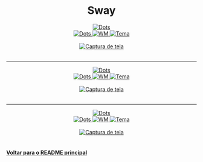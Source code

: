 <h1 align="center">Sway</h1>

<div align="center">
  <a href="https://github.com/jyeno">
    <img alt="Dots" src="https://img.shields.io/badge/usuário-jyeno-%2322252f?style=for-the-badge" />
  </a>
  <br/>
  <a href="https://github.com/jyeno/dotfiles">
    <img alt="Dots" src="https://img.shields.io/badge/dots-%2322252f?style=for-the-badge" />
  </a>
  <a href="https://github.com/swaywm/sway">
    <img alt="WM" src="https://img.shields.io/badge/WM-sway-%2322252f?style=for-the-badge" />
  </a>
  <a href="https://github.com/jyeno/dotfiles">
    <img alt="Tema" src="https://img.shields.io/badge/tema-pallete-%2322252f?style=for-the-badge" />
  </a>
  <br/><br/>
  <a href="https://github.com/jyeno/dotfiles/tree/master/config/sway">
    <img alt="Captura de tela" src="https://raw.githubusercontent.com/jyeno/dotfiles/master/screenshot.png" />
  </a>
  <br/><br/>
</div>

---

<div align="center">
  <a href="https://github.com/mamutal91">
    <img alt="Dots" src="https://img.shields.io/badge/usuário-mamutal91-%2322252f?style=for-the-badge" />
  </a>
  <br/>
  <a href="https://github.com/mamutal91/dotfiles">
    <img alt="Dots" src="https://img.shields.io/badge/dots-%2322252f?style=for-the-badge" />
  </a>
  <a href="https://github.com/swaywm/sway">
    <img alt="WM" src="https://img.shields.io/badge/WM-sway-%2322252f?style=for-the-badge" />
  </a>
  <a href="https://github.com/jyeno/dotfiles">
    <img alt="Tema" src="https://img.shields.io/badge/tema-odin-%2322252f?style=for-the-badge" />
  </a>
  <br/><br/>
  <a href="https://github.com/mamutal91/dotfiles/tree/master/sway/.config/sway">
    <img alt="Captura de tela" src="https://raw.githubusercontent.com/mamutal91/dotfiles/master/screenshot.png" />
  </a>
  <br/><br/>
</div>

---

<div align="center">
  <a href="https://github.com/crzjp">
    <img alt="Dots" src="https://img.shields.io/badge/usuário-crzjp-%2322252f?style=for-the-badge" />
  </a>
  <br/>
  <a href="https://github.com/crzjp/dotfiles">
    <img alt="Dots" src="https://img.shields.io/badge/dots-%2322252f?style=for-the-badge" />
  </a>
  <a href="https://github.com/swaywm/sway">
    <img alt="WM" src="https://img.shields.io/badge/WM-sway-%2322252f?style=for-the-badge" />
  </a>
  <a href="https://github.com/morhetz/gruvbox">
    <img alt="Tema" src="https://img.shields.io/badge/tema-gruvbox-%2322252f?style=for-the-badge" />
  </a>
  <br/><br/>
  <a href="https://github.com/crzjp/dotfiles/blob/master/.config/sway/config">
    <img alt="Captura de tela" src="https://github.com/crzjp/dotfiles/blob/master/.config/sway/sway.png" />
  </a>
  <br/><br/>
</div>

#### [Voltar para o README principal](https://github.com/unixwmbr/unixwmbr)
